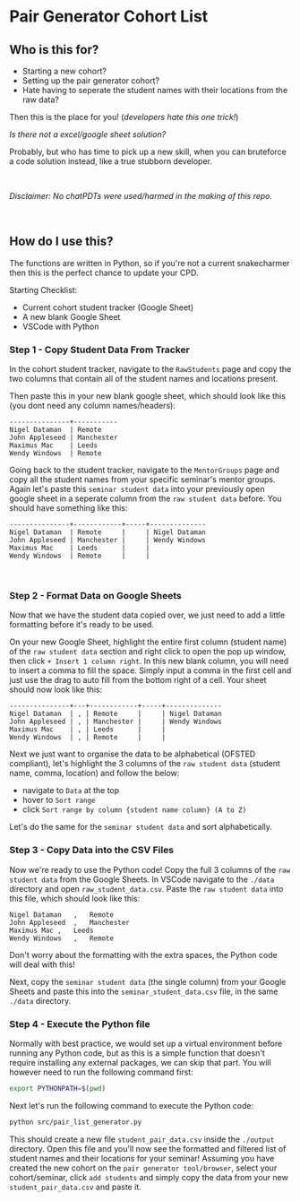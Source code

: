 # Pair Generator Cohort List

## Who is this for?

- Starting a new cohort?
- Setting up the pair generator cohort?
- Hate having to seperate the student names with their locations from the raw data?

Then this is the place for you!
(*developers hate this one trick!*)

*Is there not a excel/google sheet solution?* 

Probably, but who has time to pick up a new skill, when you can bruteforce a code solution instead, like a true stubborn developer.

<br> 

*Disclaimer: No chatPDTs were used/harmed in the making of this repo.*

<br>

## How do I use this?

The functions are written in Python, so if you're not a current snakecharmer then this is the perfect chance to update your CPD.

Starting Checklist:
- Current cohort student tracker (Google Sheet)
- A new blank Google Sheet
- VSCode with Python

### Step 1 - Copy Student Data From Tracker

In the cohort student tracker, navigate to the `RawStudents` page and copy the two columns that contain all of the student names and locations present.

Then paste this in your new blank google sheet, which should look like this (you dont need any column names/headers):

```
---------------+-----------
Nigel Dataman  | Remote
John Appleseed | Manchester
Maximus Mac    | Leeds
Wendy Windows  | Remote
```

Going back to the student tracker, navigate to the `MentorGroups` page and copy all the student names from your specific seminar's mentor groups. Again let's paste this `seminar student data` into your previously open google sheet in a seperate column from the `raw student data` before. You should have something like this:

```
---------------+------------+-----+--------------
Nigel Dataman  | Remote     |     | Nigel Dataman
John Appleseed | Manchester |     | Wendy Windows
Maximus Mac    | Leeds      |     |
Wendy Windows  | Remote     |     |
```

<br>

### Step 2 - Format Data on Google Sheets

Now that we have the student data copied over, we just need to add a little formatting before it's ready to be used. 

On your new Google Sheet, highlight the entire first column (student name) of the `raw student data` section and right click to open the pop up window, then click  `+ Insert 1 column right`. In this new blank column, you will need to insert a comma to fill the space. Simply input a comma in the first cell and just use the drag to auto fill from the bottom right of a cell. Your sheet should now look like this:

```
---------------+---+------------+-----+--------------
Nigel Dataman  | , | Remote     |     | Nigel Dataman
John Appleseed | , | Manchester |     | Wendy Windows
Maximus Mac    | , | Leeds      |     |
Wendy Windows  | , | Remote     |     |
```

Next we just want to organise the data to be alphabetical (OFSTED compliant), let's highlight the 3 columns of the `raw student data` (student name, comma, location) and follow the below:
- navigate to `Data` at the top
- hover to `Sort range`
- click `Sort range by column {student name column} (A to Z)`

Let's do the same for the `seminar student data` and sort alphabetically.

### Step 3 - Copy Data into the CSV Files

Now we're ready to use the Python code! Copy the full 3 columns of the `raw student data` from the Google Sheets. In VSCode navigate to the `./data` directory and open `raw_student_data.csv`. Paste the `raw student data` into this file, which should look like this:

```
Nigel Dataman	,	Remote
John Appleseed	,	Manchester
Maximus Mac	,	Leeds
Wendy Windows	,	Remote
```

Don't worry about the formatting with the extra spaces, the Python code will deal with this! 

Next, copy the `seminar student data` (the single column) from your Google Sheets and paste this into the `seminar_student_data.csv` file, in the same `./data` directory.

### Step 4 - Execute the Python file

Normally with best practice, we would set up a virtual environment before running any Python code, but as this is a simple function that doesn't require installing any external packages, we can skip that part. You will however need to run the following command first:

```sh
export PYTHONPATH=$(pwd)
```

Next let's run the following command to execute the Python code:

```sh
python src/pair_list_generator.py
```

This should create a new file `student_pair_data.csv` inside the `./output` directory. Open this file and you'll now see the formatted and filtered list of student names and their locations for your seminar! Assuming you have created the new cohort on the `pair generator tool/browser`, select your cohort/seminar, click `add students` and simply copy the data from your new `student_pair_data.csv` and paste it.